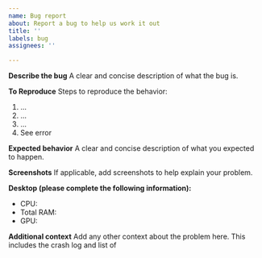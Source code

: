 ```yaml
---
name: Bug report
about: Report a bug to help us work it out
title: ''
labels: bug
assignees: ''

---
```


**Describe the bug**
A clear and concise description of what the bug is.

**To Reproduce**
Steps to reproduce the behavior:
1. ...
2. ...
3. ...
4. See error

**Expected behavior**
A clear and concise description of what you expected to happen.

**Screenshots**
If applicable, add screenshots to help explain your problem. 

**Desktop (please complete the following information):**
 - CPU:
 - Total RAM:
 - GPU: 

**Additional context**
Add any other context about the problem here. This includes the crash log and list of
